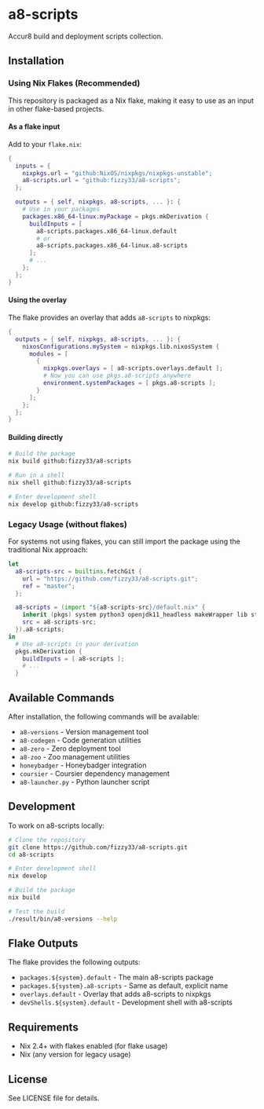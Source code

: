 # a8-scripts

Accur8 build and deployment scripts collection.

## Installation

### Using Nix Flakes (Recommended)

This repository is packaged as a Nix flake, making it easy to use as an input in other flake-based projects.

#### As a flake input

Add to your `flake.nix`:

```nix
{
  inputs = {
    nixpkgs.url = "github:NixOS/nixpkgs/nixpkgs-unstable";
    a8-scripts.url = "github:fizzy33/a8-scripts";
  };

  outputs = { self, nixpkgs, a8-scripts, ... }: {
    # Use in your packages
    packages.x86_64-linux.myPackage = pkgs.mkDerivation {
      buildInputs = [
        a8-scripts.packages.x86_64-linux.default
        # or
        a8-scripts.packages.x86_64-linux.a8-scripts
      ];
      # ...
    };
  };
}
```

#### Using the overlay

The flake provides an overlay that adds `a8-scripts` to nixpkgs:

```nix
{
  outputs = { self, nixpkgs, a8-scripts, ... }: {
    nixosConfigurations.mySystem = nixpkgs.lib.nixosSystem {
      modules = [
        {
          nixpkgs.overlays = [ a8-scripts.overlays.default ];
          # Now you can use pkgs.a8-scripts anywhere
          environment.systemPackages = [ pkgs.a8-scripts ];
        }
      ];
    };
  };
}
```

#### Building directly

```bash
# Build the package
nix build github:fizzy33/a8-scripts

# Run in a shell
nix shell github:fizzy33/a8-scripts

# Enter development shell
nix develop github:fizzy33/a8-scripts
```

### Legacy Usage (without flakes)

For systems not using flakes, you can still import the package using the traditional Nix approach:

```nix
let
  a8-scripts-src = builtins.fetchGit {
    url = "https://github.com/fizzy33/a8-scripts.git";
    ref = "master";
  };

  a8-scripts = (import "${a8-scripts-src}/default.nix" {
    inherit (pkgs) system python3 openjdk11_headless makeWrapper lib stdenv;
    src = a8-scripts-src;
  }).a8-scripts;
in
  # Use a8-scripts in your derivation
  pkgs.mkDerivation {
    buildInputs = [ a8-scripts ];
    # ...
  }
```

## Available Commands

After installation, the following commands will be available:

- `a8-versions` - Version management tool
- `a8-codegen` - Code generation utilities
- `a8-zero` - Zero deployment tool
- `a8-zoo` - Zoo management utilities
- `honeybadger` - Honeybadger integration
- `coursier` - Coursier dependency management
- `a8-launcher.py` - Python launcher script

## Development

To work on a8-scripts locally:

```bash
# Clone the repository
git clone https://github.com/fizzy33/a8-scripts.git
cd a8-scripts

# Enter development shell
nix develop

# Build the package
nix build

# Test the build
./result/bin/a8-versions --help
```

## Flake Outputs

The flake provides the following outputs:

- `packages.${system}.default` - The main a8-scripts package
- `packages.${system}.a8-scripts` - Same as default, explicit name
- `overlays.default` - Overlay that adds a8-scripts to nixpkgs
- `devShells.${system}.default` - Development shell with a8-scripts

## Requirements

- Nix 2.4+ with flakes enabled (for flake usage)
- Nix (any version for legacy usage)

## License

See LICENSE file for details.